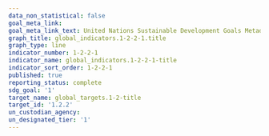 ```yaml
---
data_non_statistical: false
goal_meta_link: 
goal_meta_link_text: United Nations Sustainable Development Goals Metadata
graph_title: global_indicators.1-2-2-1.title
graph_type: line
indicator_number: 1-2-2-1
indicator_name: global_indicators.1-2-2-1-title
indicator_sort_order: 1-2-2-1
published: true
reporting_status: complete
sdg_goal: '1'
target_name: global_targets.1-2-title
target_id: '1.2.2'
un_custodian_agency: 
un_designated_tier: '1'
---
```

